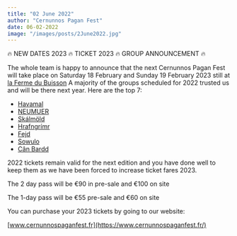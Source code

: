 ```yaml
---
title: "02 June 2022"
author: "Cernunnos Pagan Fest"
date: 06-02-2022
image: "/images/posts/2June2022.jpg"
---
```


🔥 NEW DATES 2023 🔥 TICKET 2023 🔥 GROUP ANNOUNCEMENT 🔥

The whole team is happy to announce that the next Cernunnos Pagan Fest will take place on Saturday 18 February and Sunday 19 February 2023 still at [la Ferme du Buisson](https://www.facebook.com/fermedubuisson/) A majority of the groups scheduled for 2022 trusted us and will be there next year. Here are the top 7: 
- [Havamal](https://www.facebook.com/Havamalofficial)
- [NEUMUER](https://www.facebook.com/nemuer)
- [Skálmöld](https://www.facebook.com/skalmold)
- [Hrafngrímr](https://www.facebook.com/Hrafngrimrmusic)
- [Fejd](https://www.facebook.com/Fejdofficial)
- [Sowulo](https://www.facebook.com/Sowulo)
- [Cân Bardd](https://www.facebook.com/CanBardd)

2022 tickets remain valid for the next edition and you have done well to keep them as we have been forced to increase ticket fares 2023.

The 2 day pass will be €90 in pre-sale and €100 on site

The 1-day pass will be €55 pre-sale and €60 on site

You can purchase your 2023 tickets by going to our website:

[www.cernunnospaganfest.fr](https://www.cernunnospaganfest.fr/)